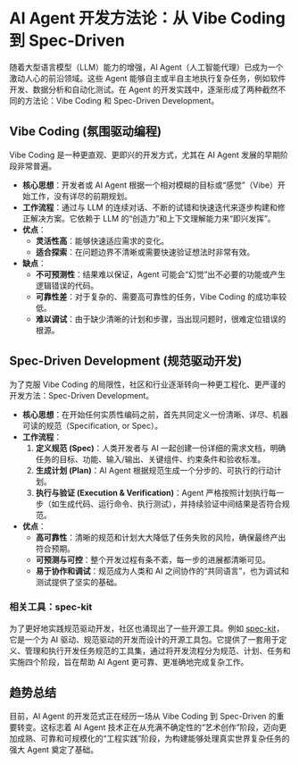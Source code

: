 # AI Agent 开发方法论：从 Vibe Coding 到 Spec-Driven

随着大型语言模型（LLM）能力的增强，AI Agent（人工智能代理）已成为一个激动人心的前沿领域。这些 Agent 能够自主或半自主地执行复杂任务，例如软件开发、数据分析和自动化测试。在 Agent 的开发实践中，逐渐形成了两种截然不同的方法论：Vibe Coding 和 Spec-Driven Development。

## Vibe Coding (氛围驱动编程)

Vibe Coding 是一种更直观、更即兴的开发方式，尤其在 AI Agent 发展的早期阶段非常普遍。

- **核心思想**：开发者或 AI Agent 根据一个相对模糊的目标或“感觉”（Vibe）开始工作，没有详尽的前期规划。
- **工作流程**：通过与 LLM 的连续对话、不断的试错和快速迭代来逐步构建和修正解决方案。它依赖于 LLM 的“创造力”和上下文理解能力来“即兴发挥”。
- **优点**：
    - **灵活性高**：能够快速适应需求的变化。
    - **适合探索**：在问题边界不清晰或需要快速验证想法时非常有效。
- **缺点**：
    - **不可预测性**：结果难以保证，Agent 可能会“幻觉”出不必要的功能或产生逻辑错误的代码。
    - **可靠性差**：对于复杂的、需要高可靠性的任务，Vibe Coding 的成功率较低。
    - **难以调试**：由于缺少清晰的计划和步骤，当出现问题时，很难定位错误的根源。

## Spec-Driven Development (规范驱动开发)

为了克服 Vibe Coding 的局限性，社区和行业逐渐转向一种更工程化、更严谨的开发方法：Spec-Driven Development。

- **核心思想**：在开始任何实质性编码之前，首先共同定义一份清晰、详尽、机器可读的规范（Specification, or Spec）。
- **工作流程**：
    1.  **定义规范 (Spec)**：人类开发者与 AI 一起创建一份详细的需求文档，明确任务的目标、功能、输入/输出、关键组件、约束条件和验收标准。
    2.  **生成计划 (Plan)**：AI Agent 根据规范生成一个分步的、可执行的行动计划。
    3.  **执行与验证 (Execution & Verification)**：Agent 严格按照计划执行每一步（如生成代码、运行命令、执行测试），并持续验证中间结果是否符合规范。
- **优点**：
    - **高可靠性**：清晰的规范和计划大大降低了任务失败的风险，确保最终产出符合预期。
    - **可预测与可控**：整个开发过程有条不紊，每一步的进展都清晰可见。
    - **易于协作和调试**：规范成为人类和 AI 之间协作的“共同语言”，也为调试和测试提供了坚实的基础。

### 相关工具：spec-kit

为了更好地实践规范驱动开发，社区也涌现出了一些开源工具。例如 [spec-kit](https://github.com/github/spec-kit)，它是一个为 AI 驱动、规范驱动的开发而设计的开源工具包。它提供了一套用于定义、管理和执行开发任务规范的工具集，通过将开发流程分为规范、计划、任务和实施四个阶段，旨在帮助 AI Agent 更可靠、更准确地完成复杂工作。

## 趋势总结

目前，AI Agent 的开发范式正在经历一场从 Vibe Coding 到 Spec-Driven 的重要转变。这标志着 AI Agent 技术正在从充满不确定性的“艺术创作”阶段，迈向更加成熟、可靠和可规模化的“工程实践”阶段，为构建能够处理真实世界复杂任务的强大 Agent 奠定了基础。
